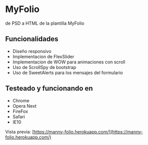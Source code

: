 # MyFolio
de PSD a HTML de la plantilla MyFolio

## Funcionalidades
* Diseño responsivo
* Implementacion de FlexSlider
* Implementacion de WOW para animaciones con scroll
* Uso de ScrollSpy de bootstrap
* Uso de SweetAlerts para los mensajes del formulario

## Testeado y funcionando en
* Chrome
* Opera Next
* FireFox
* Safari
* IE10

Vista previa: [https://manny-folio.herokuapp.com/](https://manny-folio.herokuapp.com/)
